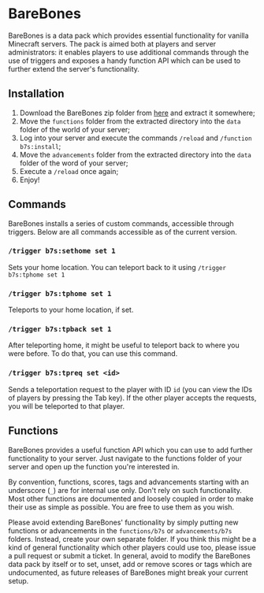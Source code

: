 # BareBones
BareBones is a data pack which provides essential functionality for vanilla
Minecraft servers. The pack is aimed both at players and server
administrators: it enables players to use additional commands through the use
of triggers and exposes a handy function API which can be used to further
extend the server's functionality.

## Installation
1. Download the BareBones zip folder from
   [here](https://github.com/xMamo/Minecraft-BareBones/releases/latest) and
   extract it somewhere;
2. Move the `functions` folder from the extracted directory into the `data`
   folder of the world of your server;
3. Log into your server and execute the commands `/reload` and
   `/function b7s:install`;
4. Move the `advancements` folder from the extracted directory into the `data`
   folder of the word of your server;
5. Execute a `/reload` once again;
6. Enjoy!

## Commands
BareBones installs a series of custom commands, accessible through triggers.
Below are all commands accessible as of the current version.

### `/trigger b7s:sethome set 1`
Sets your home location. You can teleport back to it using
`/trigger b7s:tphome set 1`

### `/trigger b7s:tphome set 1`
Teleports to your home location, if set.

### `/trigger b7s:tpback set 1`
After teleporting home, it might be useful to teleport back to where you were
before. To do that, you can use this command.

### `/trigger b7s:tpreq set <id>`
Sends a teleportation request to the player with ID `id` (you can view the IDs
of players by pressing the Tab key). If the other player accepts the requests,
you will be teleported to that player.

## Functions
BareBones provides a useful function API which you can use to add further
functionality to your server. Just navigate to the functions folder of your
server and open up the function you're interested in.

By convention, functions, scores, tags and advancements starting with an
underscore (`_`) are for internal use only. Don't rely on such functionality.
Most other functions are documented and loosely coupled in order to make their
use as simple as possible. You are free to use them as you wish.

Please avoid extending BareBones' functionality by simply putting new
functions or advancements in the `functions/b7s` or `advancements/b7s`
folders. Instead, create your own separate folder. If you think this might be
a kind of general functionality which other players could use too, please
issue a pull request or submit a ticket. In general, avoid to modify the
BareBones data pack by itself or to set, unset, add or remove scores or tags
which are undocumented, as future releases of BareBones might break your
current setup.
